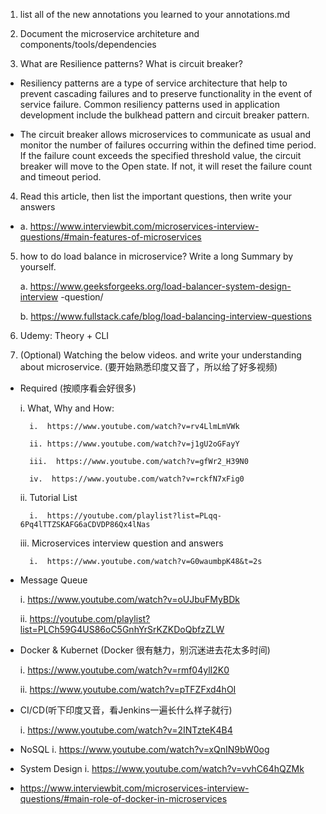 1. list all of the new annotations you learned to your annotations.md

2.  Document the microservice architeture and components/tools/dependencies

3.  What are Resilience patterns? What is circuit breaker?

- Resiliency patterns are a type of service architecture that help to prevent cascading failures and to preserve functionality in the event of service failure. Common resiliency patterns used in application development include the bulkhead pattern and circuit breaker pattern.

- The circuit breaker allows microservices to communicate as usual and monitor the number of failures occurring within the defined time period. If the failure count exceeds the specified threshold value, the circuit breaker will move to the Open state. If not, it will reset the failure count and timeout period.

4.  Read this article, then list the important questions, then write your answers 

- a. https://www.interviewbit.com/microservices-interview-questions/#main-features-of-microservices

5.  how to do load balance in microservice? Write a long Summary by yourself.
    
    a. https://www.geeksforgeeks.org/load-balancer-system-design-interview
    -question/

    b. https://www.fullstack.cafe/blog/load-balancing-interview-questions

6.  Udemy: Theory + CLI

7. (Optional) Watching the below videos. and write your understanding about 
microservice. (要开始熟悉印度又音了，所以给了好多视频)


- Required (按顺序看会好很多)

    i.  What, Why and How: 

        i.  https://www.youtube.com/watch?v=rv4LlmLmVWk

        ii. https://www.youtube.com/watch?v=j1gU2oGFayY

        iii.  https://www.youtube.com/watch?v=gfWr2_H39N0 

        iv.  https://www.youtube.com/watch?v=rckfN7xFig0 

    ii. Tutorial List

        i.  https://youtube.com/playlist?list=PLqq-6Pq4lTTZSKAFG6aCDVDP86Qx4lNas


    iii.  Microservices interview question and answers

        i.  https://www.youtube.com/watch?v=G0waumbpK48&t=2s

- Message Queue

    i.  https://www.youtube.com/watch?v=oUJbuFMyBDk


    ii. https://youtube.com/playlist?list=PLCh59G4US86oC5GnhYrSrKZKDoQbfzZLW

-  Docker & Kubernet (Docker 很有魅力，别沉迷进去花太多时间)

    i.  https://www.youtube.com/watch?v=rmf04ylI2K0

    ii. https://www.youtube.com/watch?v=pTFZFxd4hOI
-  CI/CD(听下印度又音，看Jenkins一遍长什么样子就行)

    i.  https://www.youtube.com/watch?v=2INTzteK4B4

-  NoSQL
    i.  https://www.youtube.com/watch?v=xQnIN9bW0og

-  System Design
    i.  https://www.youtube.com/watch?v=vvhC64hQZMk

-  https://www.interviewbit.com/microservices-interview-questions/#main-role-of-docker-in-microservices
